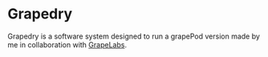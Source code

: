 # Grapedry
Grapedry is a software system designed to run a grapePod version made by me in collaboration with [GrapeLabs](https://grapelabs.us).
